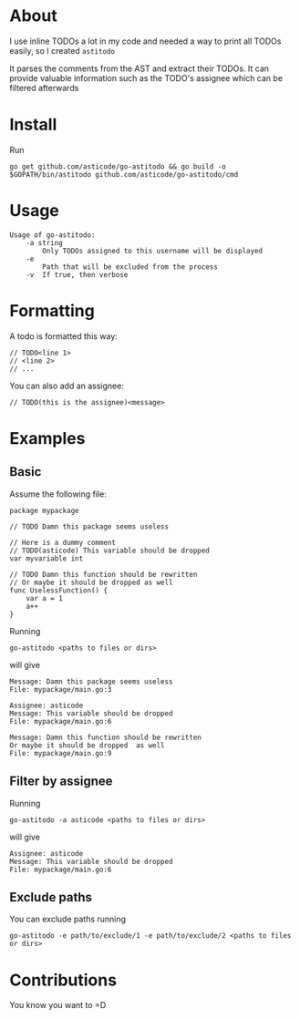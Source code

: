 # About

I use inline TODOs a lot in my code and needed a way to print all TODOs easily, so I created `astitodo`

It parses the comments from the AST and extract their TODOs. It can provide valuable information such as the TODO's assignee which can be filtered afterwards

# Install

Run 

    go get github.com/asticode/go-astitodo && go build -o $GOPATH/bin/astitodo github.com/asticode/go-astitodo/cmd
    
# Usage

    Usage of go-astitodo:
        -a string
            Only TODOs assigned to this username will be displayed
        -e
            Path that will be excluded from the process
        -v  If true, then verbose
        
# Formatting

A todo is formatted this way:

    // TODO<line 1>
    // <line 2>
    // ...
       
You can also add an assignee:

    // TODO(this is the assignee)<message>
        
# Examples
## Basic

Assume the following file:

    package mypackage
    
    // TODO Damn this package seems useless
    
    // Here is a dummy comment
    // TODO(asticode) This variable should be dropped
    var myvariable int
    
    // TODO Damn this function should be rewritten
    // Or maybe it should be dropped as well
    func UselessFunction() {
    	var a = 1
    	a++
    }
    
Running

    go-astitodo <paths to files or dirs>
    
will give

    Message: Damn this package seems useless
    File: mypackage/main.go:3
    
    Assignee: asticode
    Message: This variable should be dropped
    File: mypackage/main.go:6
    
    Message: Damn this function should be rewritten
    Or maybe it should be dropped  as well
    File: mypackage/main.go:9
    
## Filter by assignee

Running

    go-astitodo -a asticode <paths to files or dirs>
    
will give

    Assignee: asticode
    Message: This variable should be dropped
    File: mypackage/main.go:6
 
## Exclude paths
    
You can exclude paths running

    go-astitodo -e path/to/exclude/1 -e path/to/exclude/2 <paths to files or dirs>
    
# Contributions

You know you want to =D